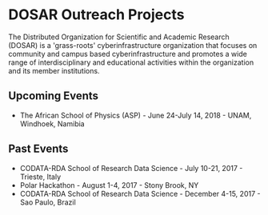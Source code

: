# DOSAR Outreach Projects

The Distributed Organization for Scientific and Academic Research (DOSAR) is a 'grass-roots' cyberinfrastructure organization that focuses on community and campus based cyberinfrastructure and promotes a wide range of interdisciplinary and educational activities within the organization and its member institutions.

## Upcoming Events

   * The African School of Physics (ASP) - June 24-July 14, 2018 - UNAM, Windhoek, Namibia

## Past Events
   * CODATA-RDA School of Research Data Science - July 10-21, 2017 - Trieste, Italy
   * Polar Hackathon - August 1-4, 2017 - Stony Brook, NY
   * CODATA-RDA School of Research Data Science - December 4-15, 2017 - Sao Paulo, Brazil
